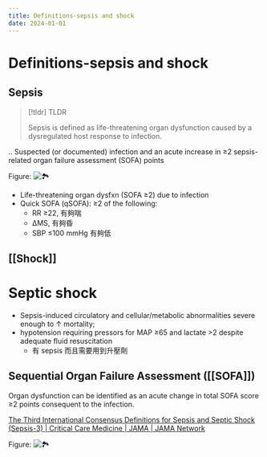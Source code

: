 ```yaml
---
title: Definitions-sepsis and shock
date: 2024-01-01
---
```


# Definitions-sepsis and shock

## Sepsis

> [!tldr] TLDR
>
> Sepsis is defined as life-threatening organ dysfunction caused by a dysregulated host response to infection.

.. Suspected (or documented) infection and an acute increase in ≥2 sepsis-related organ failure assessment (SOFA) points

Figure: ![🏞️](https://i.imgur.com/8MU3hwW.png)

- Life-threatening organ dysfxn (SOFA ≥2) due to infection
- Quick SOFA (qSOFA): ≥2 of the following:
  - RR ≥22, 有夠喘
  - ΔMS, 有夠昏
  - SBP ≤100 mmHg 有夠低

## [[Shock]]

# Septic shock

- Sepsis-induced circulatory and cellular/metabolic abnormalities severe enough to ↑ mortality;
- hypotension requiring pressors for MAP ≥65 and lactate >2 despite adequate fluid resuscitation
  - 有 sepsis 而且需要用到升壓劑

## Sequential Organ Failure Assessment ([[SOFA]])

Organ dysfunction can be identified as an acute change in total SOFA score ≥2 points consequent to the infection.

[The Third International Consensus Definitions for Sepsis and Septic Shock (Sepsis-3) | Critical Care Medicine | JAMA | JAMA Network](https://jamanetwork.com/journals/jama/fullarticle/2492881)

Figure: ![🏞️](https://i.imgur.com/AZz7bBs.png)
